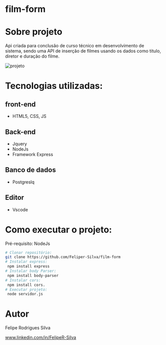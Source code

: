 # film-form
# Sobre projeto #
Api criada para conclusão de curso técnico em desenvolvimento de sistema, sendo uma API de inserção de filmes usando os dados como titulo, diretor e duração do filme.

![projeto](https://user-images.githubusercontent.com/84206933/132967158-f43ed0c0-8052-4087-86c2-8684c32d1bbc.png)


# Tecnologias utilizadas: #
## front-end
- HTML5, CSS, JS

## Back-end
- Jquery
- NodeJs
- Framework Express

## Banco de dados
- Postgreslq
## Editor
- Vscode
# Como executar o projeto:
Pré-requisito: NodeJs
```bash
# Clonar repositório:
git clone https://github.com/Feliper-Silva/film-form
# Instalar express:
 npm install express
# Instalar body Parser:
 npm install body-parser
# Instalar cors:
 npm install cors.
# Executar projeto:
 node servidor.js

 ```
 
 # Autor
 
 Felipe Rodrigues Silva
 
 www.linkedin.com/in/FelipeR-Silva
